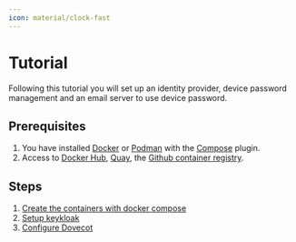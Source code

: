 ```yaml
---
icon: material/clock-fast
---
```


# Tutorial

Following this tutorial you will set up an identity provider,
device password management and an email server to use device password.

## Prerequisites

1. You have installed [Docker](https://www.docker.com/) or [Podman](https://podman.io/) with the [Compose](https://docs.docker.com/compose/) plugin.
2. Access to [Docker Hub](https://hub.docker.com/), [Quay](https://quay.io/), the [Github container registry](https://github.com/features/packages).

## Steps

1. [Create the containers with docker compose](containers.md) 
2. [Setup keykloak](keycloak.md)
3. [Configure Dovecot](dovecot.md)